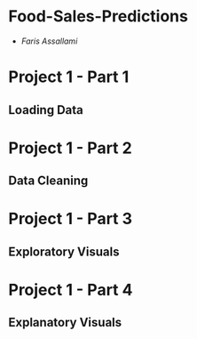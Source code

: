 # Food-Sales-Predictions
- *Faris Assallami*

# Project 1 - Part 1
## Loading Data

# Project 1 - Part 2
## Data Cleaning

# Project 1 - Part 3
## Exploratory Visuals

# Project 1 - Part 4
## Explanatory Visuals
